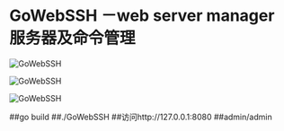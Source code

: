 GoWebSSH －web server manager 服务器及命令管理
====
![GoWebSSH](http://i12.tietuku.com/21466ff0ec742d6d.jpg) 

![GoWebSSH](http://i5.tietuku.com/6e3aa6de243e98d5.jpg) 

![GoWebSSH](http://i5.tietuku.com/be906e657da9a32b.jpg) 

##go build
##./GoWebSSH
##访问http://127.0.0.1:8080
##admin/admin

